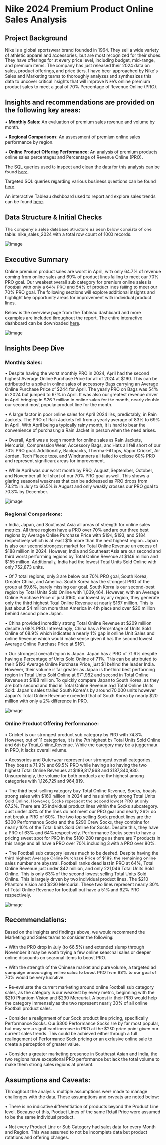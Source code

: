 # Nike 2024 Premium Product Online Sales Analysis

## Project Background

Nike is a global sportswear brand founded in 1964. They sell a wide variety of athletic apparel and accessories, but are most recognized for their shoes. They have offerings for at every price level, including budget, mid-range, and premium items. 
The company has just released their 2024 data on sales, product offerings, and price tiers. I have been approached by Nike's Sales and Marketing teams to thoroughly analyzes and synthesizes this data to uncover critical insights that will improve Nike’s online premium product sales to meet a goal of 70% Percentage of Revenue Online (PRO).

## Insights and recommendations are provided on the following key areas:
•	**Monthly Sales**: An evaluation of premium sales revenue and volume by month. 

•	**Regional Comparisons**: An assessment of premium online sales performance by region.

•	**Online Product Offering Performance**: An analysis of premium products online sales percentages and Percentage of Revenue Online (PRO). 

The SQL queries used to inspect and clean the data for this analysis can be found [here](https://github.com/nbellinder/Nike_Sales_2024_Analysis/blob/main/Data%20Exploration).

Targeted SQL queries regarding various business questions can be found [here](https://github.com/nbellinder/Nike_Sales_2024_Analysis/blob/main/Sales%20Analysis).

An interactive Tableau dashboard used to report and explore sales trends can be found [here](https://public.tableau.com/app/profile/nolan.bellinder/viz/Nike2024PremiumProductSalesAnalysis/SalesDataDash?publish=yes).

## Data Structure & Initial Checks

The company's sales database structure as seen below consists of one table: nike_sales_2024 with a total row count of 1000 records. 

![image](https://github.com/user-attachments/assets/b57c065e-4733-44b8-a0b1-56af59ca98bf)

## Executive Summary
Online premium product sales are worst in April, with only 64.7% of revenue coming from online sales and 69% of product lines failing to meet our 70% PRO goal. Our weakest overall sub category for premium online sales is Football with only a 64% PRO and 54% of product lines failing to meet our 70% PRO goal. The following sections will explore additional insights and highlight key opportunity areas for improvement with individual product lines.

Below is the overview page from the Tableau dashboard and more examples are included throughout the report. The entire interactive dashboard can be downloaded [here](https://public.tableau.com/app/profile/nolan.bellinder/viz/Nike2024PremiumProductSalesAnalysis/SalesDataDash?publish=yes).

![image](https://github.com/user-attachments/assets/b5bc6701-ddab-49c1-890f-9a1b4af3b8a8)

## Insights Deep Dive
### Monthly Sales:

•	Despite having the worst monthly PRO in 2024, April had the second highest Average Online Purchase Price for all of 2024 at $190. This can be attributed to a spike in online sales of accessory Bags carrying an Average Online Purchase Price of $244 for April. The yearly PRO on Bags was 54% in 2024 but jumped to 62% in April. It was also our greatest revenue driver in April bringing in $26.7 million in online sales for the month, nearly double our second most popular product line for the month.

•	A large factor in poor online sales for April 2024 lies, predictably, in Rain Jackets. The PRO of Rain Jackets fell from a yearly average of 83% to 69% in April. With April being a typically rainy month,  it is hard to bear the convenience of purchasing a Rain Jacket in person when the need arises.

•	Overall, April was a tough month for online sales as Rain Jackets, Mercurial, Compression Wear, Accessory Bags, and Hats all fell short of our 70% PRO goal. Additionally, Backpacks, Therma-Fit tops, Vapor Cricket, Air Jordan, Tech Fleece tops, and Windrunners all failed to eclipse 60% PRO and represent significant areas for improvement.

•	While April was our worst month by PRO, August, September, October, and November all fell short of our 70% PRO goal as well. This shows a glaring seasonal weakness that can be addressed as PRO drops from 73.2% in July to 66.5% in August and only weakly crosses our PRO goal to 70.3% by December. 

![image](https://github.com/user-attachments/assets/2d9b5ea4-c078-4e0f-8bf4-b66f2c15bf9b)


### Regional Comparisons:

•	India, Japan, and Southeast Asia all areas of strength for online sales metrics. All three regions have a PRO over 70% and are our three best regions by Average Online Purchase Price with $194, $193, and $184 respectively which is at least $15 more than the next highest region. Japan is also our second strongest market for Total Online Revenue un excess of $188 million in 2024. However, India and Southeast Asia are our second and third worst performing regions by Total Online Revenue at $146 million and $155 million. Additionally, India had the lowest Total Units Sold Online with only 752,873 units.

•	Of 7 total regions, only 3 are below out 70% PRO goal, South Korea, Greater China, and America. South Korea has the strongest PRO of the group at 69.6%, barely missing our goal. South Korea is our second-best region by Total Units Sold Online with 1,039,464. However, with an Average Online Purchase Price of just $160, our lowest by any region, they generate only the third highest Total Online Revenue at nearly $167 million. This is just about $4 million more than America in 4th place and over $20 million behind second place Japan.

•	China provided incredibly strong Total Online Revenue at $209 million despite a 68% PRO. Interestingly, China has a Percentage of Units Sold Online of 68.9% which indicates a nearly 1% gap in online Unit Sales and online Revenue which would make sense given it has the second lowest Average Online Purchase Price at $161.

•	Our strongest overall region is Japan. Japan has a PRO of 71.6% despite having a Percentage of Units Sold Online of 71%. This can be attributed to their $193 Average Online Purchase Price, just $1 behind the leader India. However, their volume is far greater as Japan is the third best performing region in Total Units Sold Online at 971,982 and second in Total Online Revenue at $188 million. To quickly compare Japan to South Korea, as they are both second and third in Total Online Revenue and Total Online Units Sold: Japan's sales trailed South Korea's by around 70,000 units however Japan's Total Online Revenue exceeded that of South Korea by nearly $20 million with only a 2% difference in PRO.

![image](https://github.com/user-attachments/assets/bbfaa858-68da-4127-9d5e-278c845de24b)


### Online Product Offering Performance:

•	Cricket is our strongest product sub category by PRO with 74.8%. However, out of 11 categories, it is the 7th highest by Total Units Sold Online and 6th by Total_Online_Revenue. While the category may be a juggernaut in PRO, it lacks overall volume.

•	Acessories and Outerwear represent our strongest overall categories. They boast a 71.9% and 69.5% PRO while having also having the two highest Total Online Revenues at $189,817,968 and $187,340,930. Unsurprisingly, the volume for both products are the highest among categories with 1,126,725 and 964,819. 

•	The third best-selling category buy Total Online Revenue, Socks, boasts strong sales with $160 million in 2024 and has similarly strong Total Units Sold Online. However, Socks represent the second lowest PRO at only 67.2%. There are 35 individual product lines within the Socks subcategory. Just under 43% of the lines do not meet our PRO goal and nearly 26% do not break a PRO of 60%. The two top selling Sock product lines are the $300 Performance Socks and the $290 Crew Socks, they combine for nearly 10% of the Total Units Sold Online for Socks. Despite this, they have a PRO of 63% and 64% respectively. Performance Socks seem to have a pricing sweet spot for PRO in the $180-280 range as there are 7 products in this range and all have a PRO over 70% including 3 with a PRO over 80%.

•	The Football sub category leaves much to be desired. Despite having the third highest Average Online Purchase Price of $189, the remaining online sales number are abysmal. Football ranks dead last in PRO at 64%, Total Online Revenue  just under $42 million, and only 221,046 Total Units Sold Online. This is only 63% of the second lowest selling Total Units Sold Online. This is largely driven by two individual product lines. The $210 Phantom Vision and $230 Mercurial. These two lines represent nearly 30% of Total Online Revenue for football but have a 51% and 62% PRO respectively. 

![image](https://github.com/user-attachments/assets/66507613-9c59-4524-bfbc-b9f397a6d19a)


## Recommendations:

Based on the insights and findings above, we would recommend the Marketing and Sales teams to consider the following:

•	With the PRO drop in July (to 66.5%) and extended slump through November it may be worth trying a few online seasonal sales or deeper online discounts on seasonal items to boost PRO.

•	With the strength of the Chinese market and pure volume, a targeted ad campaign encouraging online sales to boost PRO from 68% to our goal of 70% would be very lucrative.

•	Re-evaluate the current marketing around online Football sub category sales, as the category is our weakest by every metric, beginning with the $210 Phantom Vision and $230 Mercurial. A boost in their PRO would help the category immensely as the two represent nearly 30% of all online Football product sales.

•	Consider a realignment of our Sock product line pricing, specifically Performance Socks. Our $300 Performance Socks are by far most popular, but may see a significant increase in PRO at the $280 price point given our current sales trends. This could be achieved either through a full realingement of Performance Sock pricing or an exclusive online sale to create a perception of greater value.

•	Consider a greater marketing presence in Southeast Asian and India, the two regions have exceptional PRO performance but lack the total volume to make them strong sales regions at present.

## Assumptions and Caveats:

Throughout the analysis, multiple assumptions were made to manage challenges with the data. These assumptions and caveats are noted below:

•	There is no indicative differentiation of products beyond the Product Line level. Because of this, Product Lines of the same Retail Price were assumed to be the same individual product.

•	Not every Product Line or Sub Category had sales data for every Month and Region. This was assumed to not be incomplete data but product rotations and offering changes. 

